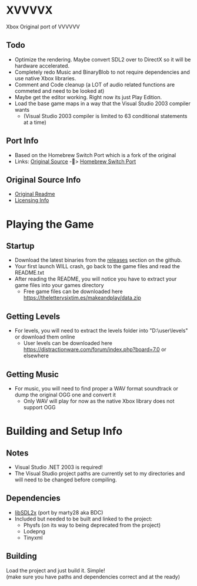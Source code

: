 # XVVVVX
Xbox Original port of VVVVVV  

## Todo
- Optimize the rendering. Maybe convert SDL2 over to DirectX so it will be hardware accelerated.  
- Completely redo Music and BinaryBlob to not require dependencies and use native Xbox libraries.
- Comment and Code cleanup (a LOT of audio related functions are commeted and need to be looked at)
- Maybe get the editor working. Right now its just Play Edition.
- Load the base game maps in a way that the Visual Studio 2003 compiler wants
  - (Visual Studio 2003 compiler is limited to 63 conditional statements at a time)

## Port Info
- Based on the Homebrew Switch Port which is a fork of the original  
- Links: [Original Source](https://github.com/TerryCavanagh/VVVVVV) -🍴> [Homebrew Switch Port](https://github.com/NicholeMattera/NX-VVVVVV)  

## Original Source Info
- [Original Readme](https://github.com/TerryCavanagh/VVVVVV/blob/master/README.md)
- [Licensing Info](https://github.com/TerryCavanagh/VVVVVV/blob/master/LICENSE.md)

# Playing the Game
## Startup
- Download the latest binaries from the [releases](https://github.com/BttrDrgn/XVVVVX/releases/latest) section on the github.
- Your first launch WILL crash, go back to the game files and read the README.txt
- After reading the README, you will notice you have to extract your game files into your games directory
  - Free game files can be downloaded here https://thelettervsixtim.es/makeandplay/data.zip
  
## Getting Levels
- For levels, you will need to extract the levels folder into "D:\\user\\levels" or download them online
  - User levels can be downloaded here https://distractionware.com/forum/index.php?board=7.0 or elsewhere

## Getting Music
- For music, you will need to find proper a WAV format soundtrack or dump the original OGG one and convert it
  - Only WAV will play for now as the native Xbox library does not support OGG


# Building and Setup Info
## Notes
- Visual Studio .NET 2003 is required!
- The Visual Studio project paths are currently set to my directories and will need to be changed before compiling.

## Dependencies
- [libSDL2x](https://github.com/marty28/libSDL2x) (port by marty28 aka BDC)
- Included but needed to be built and linked to the project:
  - Physfs (on its way to being deprecated from the project)
  - Lodepng
  - Tinyxml
  
## Building
Load the project and just build it. Simple!  
(make sure you have paths and dependencies correct and at the ready)
